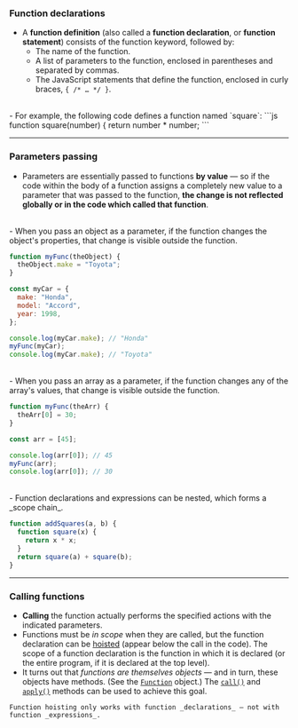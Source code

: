 ### Function declarations

- A **function definition** (also called a **function declaration**, or **function statement**) consists of the function keyword, followed by:
	- The name of the function.
	- A list of parameters to the function, enclosed in parentheses and separated by commas.
	- The JavaScript statements that define the function, enclosed in curly braces, `{ /* … */ }`.
</br>
- For example, the following code defines a function named `square`:
```js
function square(number) {
  return number * number;
```

---

### Parameters passing
- Parameters are essentially passed to functions **by value** — so if the code within the body of a function assigns a completely new value to a parameter that was passed to the function, **the change is not reflected globally or in the code which called that function**.
</br>
- When you pass an object as a parameter, if the function changes the object's properties, that change is visible outside the function.

```js
function myFunc(theObject) {
  theObject.make = "Toyota";
}

const myCar = {
  make: "Honda",
  model: "Accord",
  year: 1998,
};

console.log(myCar.make); // "Honda"
myFunc(myCar);
console.log(myCar.make); // "Toyota"
```
</br>
- When you pass an array as a parameter, if the function changes any of the array's values, that change is visible outside the function.

```js
function myFunc(theArr) {
  theArr[0] = 30;
}

const arr = [45];

console.log(arr[0]); // 45
myFunc(arr);
console.log(arr[0]); // 30
```
</br>
- Function declarations and expressions can be nested, which forms a _scope chain_.

```js
function addSquares(a, b) {
  function square(x) {
    return x * x;
  }
  return square(a) + square(b);
}
```

---

### Calling functions
- **Calling** the function actually performs the specified actions with the indicated parameters.
- Functions must be _in scope_ when they are called, but the function declaration can be [hoisted](https://developer.mozilla.org/en-US/docs/Web/JavaScript/Guide/Functions#function_hoisting) (appear below the call in the code). The scope of a function declaration is the function in which it is declared (or the entire program, if it is declared at the top level).
- It turns out that _functions are themselves objects_ — and in turn, these objects have methods. (See the [`Function`](https://developer.mozilla.org/en-US/docs/Web/JavaScript/Reference/Global_Objects/Function) object.) The [`call()`](https://developer.mozilla.org/en-US/docs/Web/JavaScript/Reference/Global_Objects/Function/call) and [`apply()`](https://developer.mozilla.org/en-US/docs/Web/JavaScript/Reference/Global_Objects/Function/apply) methods can be used to achieve this goal.

```ad-note
Function hoisting only works with function _declarations_ — not with function _expressions_.
```